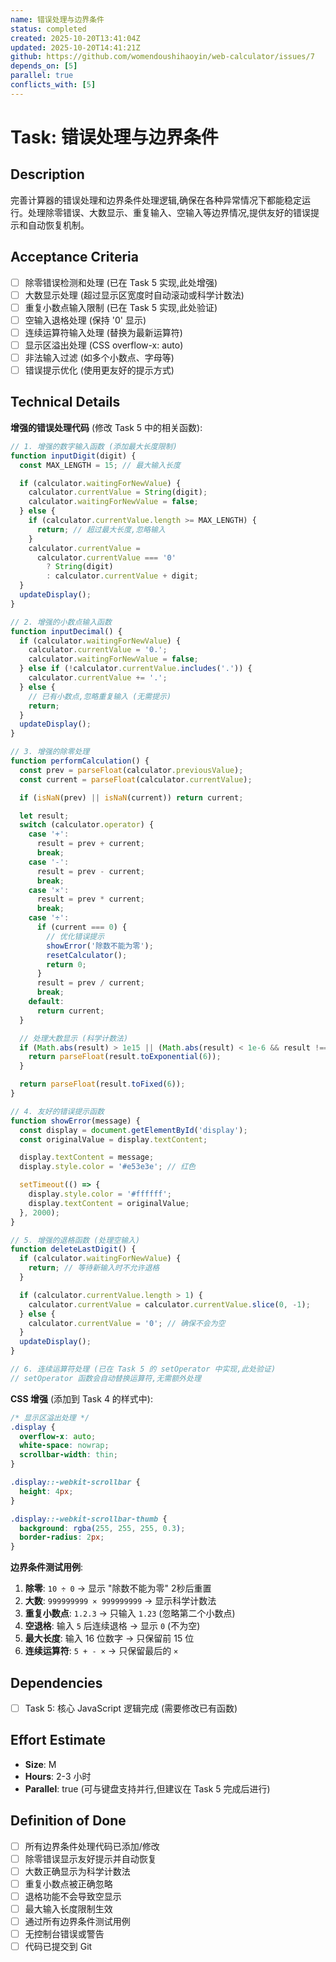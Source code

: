 ```yaml
---
name: 错误处理与边界条件
status: completed
created: 2025-10-20T13:41:04Z
updated: 2025-10-20T14:41:21Z
github: https://github.com/womendoushihaoyin/web-calculator/issues/7
depends_on: [5]
parallel: true
conflicts_with: [5]
---
```


# Task: 错误处理与边界条件

## Description

完善计算器的错误处理和边界条件处理逻辑,确保在各种异常情况下都能稳定运行。处理除零错误、大数显示、重复输入、空输入等边界情况,提供友好的错误提示和自动恢复机制。

## Acceptance Criteria

- [ ] 除零错误检测和处理 (已在 Task 5 实现,此处增强)
- [ ] 大数显示处理 (超过显示区宽度时自动滚动或科学计数法)
- [ ] 重复小数点输入限制 (已在 Task 5 实现,此处验证)
- [ ] 空输入退格处理 (保持 '0' 显示)
- [ ] 连续运算符输入处理 (替换为最新运算符)
- [ ] 显示区溢出处理 (CSS overflow-x: auto)
- [ ] 非法输入过滤 (如多个小数点、字母等)
- [ ] 错误提示优化 (使用更友好的提示方式)

## Technical Details

**增强的错误处理代码** (修改 Task 5 中的相关函数):

```javascript
// 1. 增强的数字输入函数 (添加最大长度限制)
function inputDigit(digit) {
  const MAX_LENGTH = 15; // 最大输入长度

  if (calculator.waitingForNewValue) {
    calculator.currentValue = String(digit);
    calculator.waitingForNewValue = false;
  } else {
    if (calculator.currentValue.length >= MAX_LENGTH) {
      return; // 超过最大长度,忽略输入
    }
    calculator.currentValue =
      calculator.currentValue === '0'
        ? String(digit)
        : calculator.currentValue + digit;
  }
  updateDisplay();
}

// 2. 增强的小数点输入函数
function inputDecimal() {
  if (calculator.waitingForNewValue) {
    calculator.currentValue = '0.';
    calculator.waitingForNewValue = false;
  } else if (!calculator.currentValue.includes('.')) {
    calculator.currentValue += '.';
  } else {
    // 已有小数点,忽略重复输入 (无需提示)
    return;
  }
  updateDisplay();
}

// 3. 增强的除零处理
function performCalculation() {
  const prev = parseFloat(calculator.previousValue);
  const current = parseFloat(calculator.currentValue);

  if (isNaN(prev) || isNaN(current)) return current;

  let result;
  switch (calculator.operator) {
    case '+':
      result = prev + current;
      break;
    case '-':
      result = prev - current;
      break;
    case '×':
      result = prev * current;
      break;
    case '÷':
      if (current === 0) {
        // 优化错误提示
        showError('除数不能为零');
        resetCalculator();
        return 0;
      }
      result = prev / current;
      break;
    default:
      return current;
  }

  // 处理大数显示 (科学计数法)
  if (Math.abs(result) > 1e15 || (Math.abs(result) < 1e-6 && result !== 0)) {
    return parseFloat(result.toExponential(6));
  }

  return parseFloat(result.toFixed(6));
}

// 4. 友好的错误提示函数
function showError(message) {
  const display = document.getElementById('display');
  const originalValue = display.textContent;

  display.textContent = message;
  display.style.color = '#e53e3e'; // 红色

  setTimeout(() => {
    display.style.color = '#ffffff';
    display.textContent = originalValue;
  }, 2000);
}

// 5. 增强的退格函数 (处理空输入)
function deleteLastDigit() {
  if (calculator.waitingForNewValue) {
    return; // 等待新输入时不允许退格
  }

  if (calculator.currentValue.length > 1) {
    calculator.currentValue = calculator.currentValue.slice(0, -1);
  } else {
    calculator.currentValue = '0'; // 确保不会为空
  }
  updateDisplay();
}

// 6. 连续运算符处理 (已在 Task 5 的 setOperator 中实现,此处验证)
// setOperator 函数会自动替换运算符,无需额外处理
```

**CSS 增强** (添加到 Task 4 的样式中):
```css
/* 显示区溢出处理 */
.display {
  overflow-x: auto;
  white-space: nowrap;
  scrollbar-width: thin;
}

.display::-webkit-scrollbar {
  height: 4px;
}

.display::-webkit-scrollbar-thumb {
  background: rgba(255, 255, 255, 0.3);
  border-radius: 2px;
}
```

**边界条件测试用例**:
1. **除零**: `10 ÷ 0` → 显示 "除数不能为零" 2秒后重置
2. **大数**: `999999999 × 999999999` → 显示科学计数法
3. **重复小数点**: `1.2.3` → 只输入 `1.23` (忽略第二个小数点)
4. **空退格**: 输入 `5` 后连续退格 → 显示 `0` (不为空)
5. **最大长度**: 输入 16 位数字 → 只保留前 15 位
6. **连续运算符**: `5 + - ×` → 只保留最后的 `×`

## Dependencies

- [ ] Task 5: 核心 JavaScript 逻辑完成 (需要修改已有函数)

## Effort Estimate

- **Size**: M
- **Hours**: 2-3 小时
- **Parallel**: true (可与键盘支持并行,但建议在 Task 5 完成后进行)

## Definition of Done

- [ ] 所有边界条件处理代码已添加/修改
- [ ] 除零错误显示友好提示并自动恢复
- [ ] 大数正确显示为科学计数法
- [ ] 重复小数点被正确忽略
- [ ] 退格功能不会导致空显示
- [ ] 最大输入长度限制生效
- [ ] 通过所有边界条件测试用例
- [ ] 无控制台错误或警告
- [ ] 代码已提交到 Git
